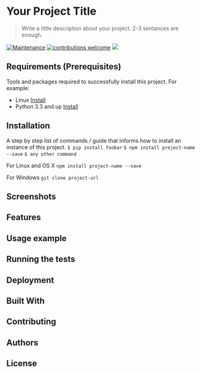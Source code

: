 # Your Project Title
> Write a little description about your project. 2-3 sentances are enough.

[![Maintenance](https://img.shields.io/badge/Maintained%3F-yes-green.svg)](https://GitHub.com/Naereen/StrapDown.js/graphs/commit-activity)
[![contributions welcome](https://img.shields.io/badge/contributions-welcome-brightgreen.svg?style=flat)](https://github.com/dwyl/esta/issues)
![](https://www.logistec.com/wp-content/uploads/2017/12/placeholder.png)


## Requirements  (Prerequisites)
Tools and packages required to successfully install this project.
For example:
* Linux [Install](https://link-for-setup-guide)
* Python 3.3 and up [Install](https://link-for-setup-guide)

## Installation
A step by step list of commands / guide that informs how to install an instance of this project. 
`$ pip install foobar`
`$ npm install project-name --save`
`$ any other command`

For Linux and OS X
`npm install project-name --save`

For Windows
`git clone project-url`
 
## Screenshots
## Features
## Usage example
## Running the tests
## Deployment
## Built With
## Contributing
## Authors
## License
